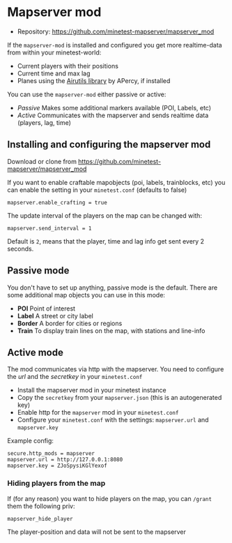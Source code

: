
# Mapserver mod

* Repository: https://github.com/minetest-mapserver/mapserver_mod

If the `mapserver-mod` is installed and configured
you get more realtime-data from within your minetest-world:

* Current players with their positions
* Current time and max lag
* Planes using the [Airutils library](https://github.com/APercy/airutils) by APercy, if installed

You can use the `mapserver-mod` either passive or active:
* *Passive* Makes some additional markers available (POI, Labels, etc)
* *Active* Communicates with the mapserver and sends realtime data (players, lag, time)

## Installing and configuring the mapserver mod

Download or clone from https://github.com/minetest-mapserver/mapserver_mod

If you want to enable craftable mapobjects (poi, labels, trainblocks, etc) you
can enable the setting in your `minetest.conf` (defaults to false)

```
mapserver.enable_crafting = true
```

The update interval of the players on the map can be changed with:
```
mapserver.send_interval = 1
```

Default is `2`, means that the player, time and lag info get sent every 2 seconds.

## Passive mode

You don't have to set up anything, passive mode is the default.
There are some additional map objects you can use in this mode:

* **POI** Point of interest
* **Label** A street or city label
* **Border** A border for cities or regions
* **Train** To display train lines on the map, with stations and line-info

## Active mode

The mod communicates via http with the mapserver.
You need to configure the *url* and the *secretkey* in your `minetest.conf`

* Install the mapserver mod in your minetest instance
* Copy the `secretkey` from your `mapserver.json` (this is an autogenerated key)
* Enable http for the `mapserver` mod in your `minetest.conf`
* Configure your `minetest.conf` with the settings: `mapserver.url` and `mapserver.key`

Example config:
```
secure.http_mods = mapserver
mapserver.url = http://127.0.0.1:8080
mapserver.key = ZJoSpysiKGlYexof
```

### Hiding players from the map

If (for any reason) you want to hide players on the map, you can `/grant` them the following priv:
```
mapserver_hide_player
```

The player-position and data will not be sent to the mapserver
